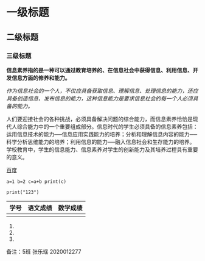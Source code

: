 # 一级标题

## 二级标题

### 三级标题

**信息素养指的是一种可以通过教育培养的、在信息社会中获得信息、利用信息、开发信息方面的修养和能力。**

*作为信息社会的一个人，不仅应具备获取信息、理解信息、处理信息的能力，还应具备创造信息、发布信息的能力，这种信息能力是要求信息社会的每一个人必须具备的能力。*

人们要迎接社会的各种挑战，必须具备解决问题的综合能力，而信息素养恰恰是现代人综合能力中的一个重要组成部分。信息时代的学生必须具备的信息素养包括：运用信息技术的能力──信息应用实践能力的培养；分析和理解信息内容的能力──科学分析思维能力的培养；利用信息的能力──融入信息社会和生存能力的培养。学校教育中，学生的信息能力、信息素养对学生的创新能力及其培养过程具有重要的意义。

[百度](https://www.baidu.com)

```a=1 b=2 c=a+b print(c)```

`print("123")`

| 学号 | 语文成绩 | 数学成绩 |
| ---- | -------- | -------- |
|      |          |          |

1.

2.

3.

备注：5班 张乐瑶 2020012277







